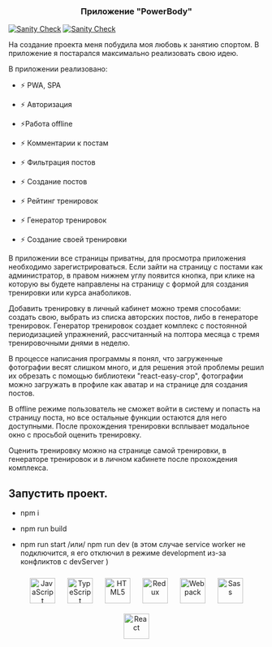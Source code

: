 

### <div align="center">Приложение "PowerBody" </div>  

  [![Sanity Check](https://github.com/mihailryzij0/PowerBody/actions/workflows/sanity-check.yml/badge.svg?branch=final-task)](https://github.com/mihailryzij0/PowerBody/actions/workflows/sanity-check.yml)
   [![Sanity Check](https://github.com/mihailryzij0/PowerBody/actions/workflows/firebase-hosting-pull-request.yml/badge.svg?branch=final-task)](https://github.com/mihailryzij0/PowerBody/actions/workflows/firebase-hosting-pull-request.yml)

На создание проекта меня побудила моя любовь к занятию спортом. В приложение я постарался максимально реализовать свою идею.    
  
В приложении реализовано:  
  
- ⚡ PWA, SPA  
  
- ⚡ Авторизация  
  
- ⚡Работа offline    
  
- ⚡ Комментарии к постам    
  
- ⚡ Фильтрация постов   
  
- ⚡ Создание постов   
  
- ⚡ Рейтинг тренировок   
  
- ⚡ Генератор тренировок   
  
- ⚡ Создание своей тренировки   
  
В приложении все страницы приватны, для просмотра приложения необходимо зарегистрироваться. Если зайти на страницу с постами как администратор, в правом нижнем углу появится кнопка, при клике на которую вы будете направлены на страницу с формой для создания тренировки или курса анаболиков.  
  

 Добавить тренировку в личный кабинет можно тремя способами: создать свою, выбрать из списка авторских постов, либо в генераторе тренировок. Генератор тренировок создает комплекс с постоянной периодизацией упражнений, рассчитанный  на полтора месяца с тремя тренировочными днями в неделю.  
  

В процессе написания программы я понял, что загруженные фотографии весят слишком много, и для решения этой проблемы решил их обрезать с помощью библиотеки "react-easy-crop", фотографии можно загружать в профиле как аватар и на странице для создания постов.  
  

  В offline режиме пользователь не сможет войти в систему и попасть на страницу поста, но все остальные функции остаются для него доступными. После прохождения тренировки всплывает модальное окно с просьбой оценить тренировку.   
  

Оценить тренировку можно на странице самой тренировки, в генераторе тренировок и в личном кабинете после прохождения комплекса.  
  

## Запустить проект.  
  
- npm i  
  
- npm run build  
  
- npm run start /или/ npm run dev (в этом случае service worker не подключится, я его отключил в режиме development из-за конфликтов с devServer )  
  
<div align="center">  
<img style="margin: 10px" src="https://profilinator.rishav.dev/skills-assets/javascript-original.svg" alt="JavaScript" height="50" />  
<img style="margin: 10px" src="https://profilinator.rishav.dev/skills-assets/typescript-original.svg" alt="TypeScript" height="50" />  
<img style="margin: 10px" src="https://profilinator.rishav.dev/skills-assets/html5-original-wordmark.svg" alt="HTML5" height="50" />  
<img style="margin: 10px" src="https://profilinator.rishav.dev/skills-assets/redux-original.svg" alt="Redux" height="50" />  
<img style="margin: 10px" src="https://profilinator.rishav.dev/skills-assets/webpack-original.svg" alt="Webpack" height="50" />  
<img style="margin: 10px" src="https://profilinator.rishav.dev/skills-assets/sass-original.svg" alt="Sass" height="50" />  
<img style="margin: 10px" src="https://profilinator.rishav.dev/skills-assets/react-original-wordmark.svg" alt="React" height="50" />  
</div>   
